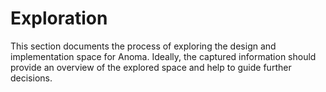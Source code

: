 # Exploration

This section documents the process of exploring the design and implementation space for Anoma. Ideally, the captured information should provide an overview of the explored space and help to guide further decisions.
